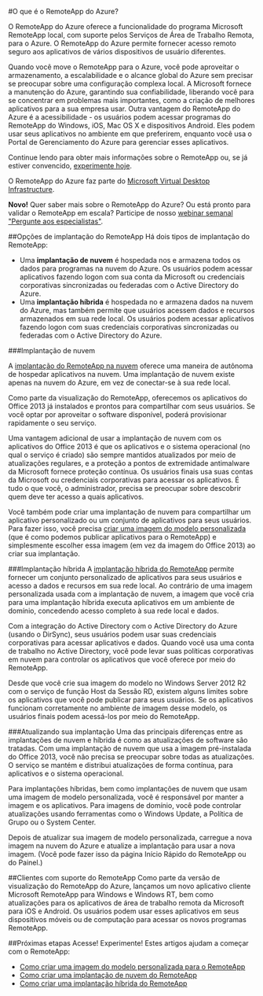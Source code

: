 ﻿<properties title="What is RemoteApp?" pageTitle="O que é o RemoteApp?" description="Saiba mais sobre o Azure RemoteApp." metaKeywords="" services="" solutions="" documentationCenter="" authors="elizapo" manager="kathyw" />

<tags ms.service="remoteapp" ms.workload="tbd" ms.tgt_pltfrm="na" ms.devlang="na" ms.topic="article" ms.date="09/05/2014" ms.author="elizapo" ms.manager="kathyw" />

#O que é o RemoteApp do Azure?

O RemoteApp do Azure oferece a funcionalidade do programa Microsoft RemoteApp local, com suporte pelos Serviços de Área de Trabalho Remota, para o Azure. O RemoteApp do Azure permite fornecer acesso remoto seguro aos aplicativos de vários dispositivos de usuário diferentes.

Quando você move o RemoteApp para o Azure, você pode aproveitar o armazenamento, a escalabilidade e o alcance global do Azure sem precisar se preocupar sobre uma configuração complexa local. A Microsoft fornece a manutenção do Azure, garantindo sua confiabilidade, liberando você para se concentrar em problemas mais importantes, como a criação de melhores aplicativos para a sua empresa usar. Outra vantagem do RemoteApp do Azure é a acessibilidade - os usuários podem acessar programas do RemoteApp do Windows, iOS, Mac OS X e dispositivos Android. Eles podem usar seus aplicativos no ambiente em que preferirem, enquanto você usa o Portal de Gerenciamento do Azure para gerenciar esses aplicativos. 

Continue lendo para obter mais informações sobre o RemoteApp ou, se já estiver convencido, [experimente hoje](http://azure.microsoft.com/pt-br/services/remoteapp/).

O RemoteApp do Azure faz parte do [Microsoft Virtual Desktop Infrastructure](http://www.microsoft.com/pt-br/server-cloud/products/virtual-desktop-infrastructure/explore.aspx).

**Novo!** Quer saber mais sobre o RemoteApp do Azure? Ou está pronto para validar o RemoteApp em escala? Participe de nosso [webinar semanal "Pergunte aos especialistas"](https://azureinfo.microsoft.com/US-Azure-WBNR-FY15-11Nov-AzureRemoteAppAskTheExperts-Registration-Page.html).

##Opções de implantação do RemoteApp
Há dois tipos de implantação do RemoteApp:


- Uma **implantação de nuvem** é hospedada nos e armazena todos os dados para programas na nuvem do Azure. Os usuários podem acessar aplicativos fazendo logon com sua conta da Microsoft ou credenciais corporativas sincronizadas ou federadas com o Active Directory do Azure.
- Uma **implantação híbrida** é hospedada no e armazena dados na nuvem do Azure, mas também permite que usuários acessem dados e recursos armazenados em sua rede local. Os usuários podem acessar aplicativos fazendo logon com suas credenciais corporativas sincronizadas ou federadas com o Active Directory do Azure.

###Implantação de nuvem

A [implantação do RemoteApp na nuvem](http://azure.microsoft.com/pt-br/documentation/articles/remoteapp-create-cloud-deployment/) oferece uma maneira de autônoma de hospedar aplicativos na nuvem. Uma implantação de nuvem existe apenas na nuvem do Azure, em vez de conectar-se à sua rede local.

Como parte da visualização do RemoteApp, oferecemos os aplicativos do Office 2013 já instalados e prontos para compartilhar com seus usuários. Se você optar por aproveitar o software disponível, poderá provisionar rapidamente o seu serviço.

Uma vantagem adicional de usar a implantação de nuvem com os aplicativos do Office 2013 é que os aplicativos e o sistema operacional (no qual o serviço é criado) são sempre mantidos atualizados por meio de atualizações regulares, e a proteção a pontos de extremidade antimalware da Microsoft fornece proteção contínua. Os usuários finais usa suas contas da Microsoft ou credenciais corporativas para acessar os aplicativos. É tudo o que você, o administrador, precisa se preocupar sobre descobrir quem deve ter acesso a quais aplicativos.

Você também pode criar uma implantação de nuvem para compartilhar um aplicativo personalizado ou um conjunto de aplicativos para seus usuários. Para fazer isso, você precisa [criar uma imagem do modelo personalizada](http://azure.microsoft.com/pt-br/documentation/articles/remoteapp-create-custom-image/) (que é como podemos publicar aplicativos para o RemoteApp) e simplesmente escolher essa imagem (em vez da imagem do Office 2013) ao criar sua implantação. 

###Implantação híbrida
A [implantação híbrida do RemoteApp](http://azure.microsoft.com/pt-br/documentation/articles/remoteapp-create-hybrid-deployment/) permite fornecer um conjunto personalizado de aplicativos para seus usuários e acesso a dados e recursos em sua rede local. Ao contrário de uma imagem personalizada usada com a implantação de nuvem, a imagem que você cria para uma implantação híbrida executa aplicativos em um ambiente de domínio, concedendo acesso completo à sua rede local e dados.

Com a integração do Active Directory com o Active Directory do Azure (usando o DirSync), seus usuários podem usar suas credenciais corporativas para acessar aplicativos e dados. Quando você usa uma conta de trabalho no Active Directory, você pode levar suas políticas corporativas em nuvem para controlar os aplicativos que você oferece por meio do RemoteApp.

Desde que você crie sua imagem do modelo no Windows Server 2012 R2 com o serviço de função Host da Sessão RD, existem alguns limites sobre os aplicativos que você pode publicar para seus usuários. Se os aplicativos funcionam corretamente no ambiente de imagem desse modelo, os usuários finais podem acessá-los por meio do RemoteApp. 

###Atualizando sua implantação
Uma das principais diferenças entre as implantações de nuvem e híbrida é como as atualizações de software são tratadas. Com uma implantação de nuvem que usa a imagem pré-instalada do Office 2013, você não precisa se preocupar sobre todas as atualizações. O serviço se mantém e distribui atualizações de forma contínua, para aplicativos e o sistema operacional.

Para implantações híbridas, bem como implantações de nuvem que usam uma imagem de modelo personalizada, você é responsável por manter a imagem e os aplicativos. Para imagens de domínio, você pode controlar atualizações usando ferramentas como o Windows Update, a Política de Grupo ou o System Center.

Depois de atualizar sua imagem de modelo personalizada, carregue a nova imagem na nuvem do Azure e atualize a implantação para usar a nova imagem. (Você pode fazer isso da página Início Rápido do RemoteApp ou do Painel.)

##Clientes com suporte do RemoteApp
Como parte da versão de visualização do RemoteApp do Azure, lançamos um novo aplicativo cliente Microsoft RemoteApp para Windows e Windows RT, bem como atualizações para os aplicativos de área de trabalho remota da Microsoft para iOS e Android. Os usuários podem usar esses aplicativos em seus dispositivos móveis ou de computação para acessar os novos programas RemoteApp.

##Próximas etapas
Acesse! Experimente! Estes artigos ajudam a começar com o RemoteApp:

- [Como criar uma imagem do modelo personalizada para o RemoteApp](http://azure.microsoft.com/pt-br/documentation/articles/remoteapp-create-custom-image/)
- [Como criar uma implantação de nuvem do RemoteApp](http://azure.microsoft.com/pt-br/documentation/articles/remoteapp-create-cloud-deployment/)
- [Como criar uma implantação híbrida do RemoteApp](http://azure.microsoft.com/pt-br/documentation/articles/remoteapp-create-hybrid-deployment/)
